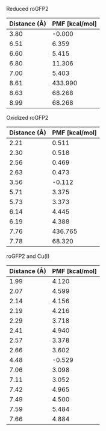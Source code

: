 Reduced roGFP2

| Distance (Å) | PMF [kcal/mol] |
|-----------|-----------|
| 3.80 | -0.000 |
| 6.51 | 6.359 |
| 6.60 | 5.415 |
| 6.80 | 11.306 |
| 7.00 | 5.403 |
| 8.61 | 433.990 |
| 8.63 | 68.268 |
| 8.99 | 68.268 |

Oxidized roGFP2

| Distance (Å) | PMF [kcal/mol] |
|-----------|-----------|
| 2.21 | 0.511 |
| 2.30 | 0.518 |
| 2.56 | 0.469 |
| 2.63 | 0.473 |
| 3.56 | -0.112 |
| 5.71 | 3.375 |
| 5.73 | 3.373 |
| 6.14 | 4.445 |
| 6.19 | 4.388 |
| 7.76 | 436.765 |
| 7.78 | 68.320 |

roGFP2 and Cu(I)

| Distance (Å) | PMF [kcal/mol] |
|-----------|-----------|
| 1.99 | 4.120 |
| 2.07 | 4.599 |
| 2.14 | 4.156 |
| 2.19 | 4.216 |
| 2.29 | 3.718 |
| 2.41 | 4.940 |
| 2.57 | 3.378 |
| 2.66 | 3.602 |
| 4.48 | -0.529 |
| 7.06 | 3.098 |
| 7.11 | 3.052 |
| 7.42 | 4.965 |
| 7.49 | 4.500 |
| 7.59 | 5.484 |
| 7.66 | 4.884 |

